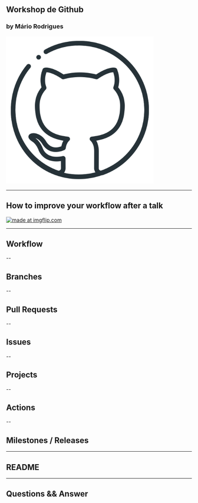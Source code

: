 ## Workshop de Github
### by Mário Rodrigues
<a href="https://imgflip.com/i/73j4jn"><img src="/images/github_logo_icon.png" title="made at imgflip.com" style="height:400px"></a>


---

## How to improve your workflow after a talk
<a href="https://imgflip.com/i/73j4jn"><img src="https://i.imgflip.com/73j4jn.jpg" title="made at imgflip.com"/></a>

---

## Workflow 


--

## Branches

--

## Pull Requests 

--

## Issues

--

## Projects

--

## Actions

--

## Milestones / Releases

---

## README

---

## Questions && Answer